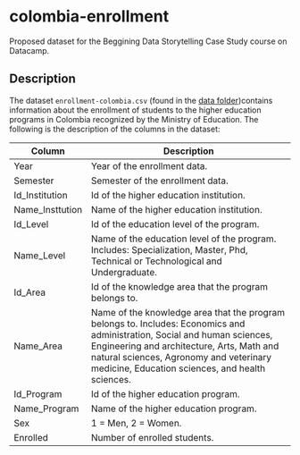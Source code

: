 # colombia-enrollment

Proposed dataset for the Beggining Data Storytelling Case Study course on Datacamp.

## Description

The dataset `enrollment-colombia.csv` (found in the [data folder](https://github.com/camartinezbu/colombia-enrollment/blob/main/data/final/))contains information about the enrollment of students to the higher education programs in Colombia recognized by the Ministry of Education. The following is the description of the columns in the dataset:

| Column          | Description                                                                                                                                                                                                                                                          |
|-----------------|----------------------------------------------------------------------------------------------------------------------------------------------------------------------------------------------------------------------------------------------------------------------|
| Year            | Year of the enrollment data.                                                                                                                                                                                                                                         |
| Semester        | Semester of the enrollment data.                                                                                                                                                                                                                                     |
| Id_Institution  | Id of the higher education institution.                                                                                                                                                                                                                              |
| Name_Insttution | Name of the higher education institution.                                                                                                                                                                                                                            |
| Id_Level        | Id of the education level of the program.                                                                                                                                                                                                                            |
| Name_Level      | Name of the education level of the program. Includes: Specialization, Master, Phd, Technical or Technological and Undergraduate.                                                                                                                                     |
| Id_Area         | Id of the knowledge area that the program belongs to.                                                                                                                                                                                                                |
| Name_Area       | Name of the knowledge area that the program belongs to. Includes: Economics and administration, Social and human sciences, Engineering and architecture, Arts, Math and natural sciences, Agronomy and veterinary medicine, Education sciences, and health sciences. |
| Id_Program      | Id of the higher education program.                                                                                                                                                                                                                                  |
| Name_Program    | Name of the higher education program.                                                                                                                                                                                                                                |
| Sex             | 1 = Men, 2 = Women.                                                                                                                                                                                                                                                  |
| Enrolled        | Number of enrolled students.                                                                                                                                                                                                                                         |
